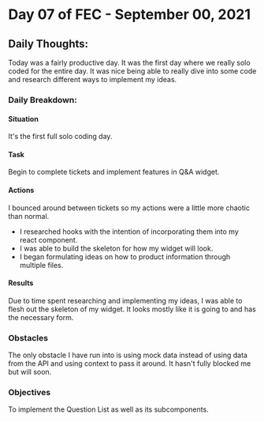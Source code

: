 # Day 07 of FEC - September 00, 2021

## Daily Thoughts:

Today was a fairly productive day. It was the first day where we really solo coded for the entire day. It was nice being able to really dive into some code and research different ways to implement my ideas.

### Daily Breakdown:

#### Situation

It's the first full solo coding day.

#### Task

Begin to complete tickets and implement features in Q&A widget.

#### Actions

I bounced around between tickets so my actions were a little more chaotic than normal.

- I researched hooks with the intention of incorporating them into my react component.
- I was able to build the skeleton for how my widget will look.
- I began formulating ideas on how to product information through multiple files.

#### Results

Due to time spent researching and implementing my ideas, I was able to flesh out the skeleton of my widget. It looks mostly like it is going to and has the necessary form.

### Obstacles

The only obstacle I have run into is using mock data instead of using data from the API and using context to pass it around. It hasn't fully blocked me but will soon.

### Objectives

To implement the Question List as well as its subcomponents.